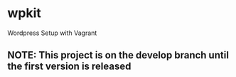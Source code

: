 # wpkit
Wordpress Setup with Vagrant

## NOTE: This project is on the develop branch until the first version is released
